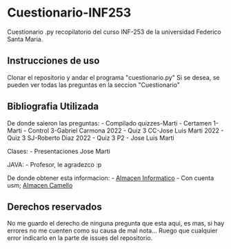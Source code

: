 # Cuestionario-INF253
Cuestionario .py recopilatorio del curso INF-253 de la universidad Federico Santa Maria.

## Instrucciones de uso

Clonar el repositorio y andar el programa "cuestionario.py"
Si se desea, se pueden ver todas las preguntas en la seccion "Cuestionario"

## Bibliografia Utilizada

De donde saieron las preguntas:
    - Compilado quizzes-Marti
    - Certamen 1-Marti
    - Control 3-Gabriel Carmona 2022
    - Quiz 3 CC-Jose Luis Marti 2022
    - Quiz 3 SJ-Roberto Diaz 2022
    - Quiz 3 P2 - Jose Luis Marti


Clases:
    - Presentaciones Jose Marti

JAVA:
    - Profesor, le agradezco :p

De donde obtener esta informacion:
    - [Almacen Informatico](https://onedrive.live.com/?id=4B834E9512402066!164&cid=4B834E9512402066&redeem=aHR0cHM6Ly8xZHJ2Lm1zL2YvYy80YjgzNGU5NTEyNDAyMDY2L0VtWWdRQktWVG9NZ2dFdWtBQUFBQUFBQjAzX3haX2hjNVN5bC04UlJPZm41UEE_ZT1BQ3NTZzM)
    - Con cuenta usm; [Almacen Camello](https://usmcl-my.sharepoint.com/:f:/g/personal/carlos_bravora_usm_cl/Et9ifP3zE8RMlQtTDj2X2pgB3FFeag78iDEe6ecSs4MJgA?e=xsGAea)

## Derechos reservados

No me guardo el derecho de ninguna pregunta que esta aqui, es mas, si hay errores no me cuenten como su causa de mal nota... Ruego que cualquier error indicarlo en la parte de issues del repositorio.